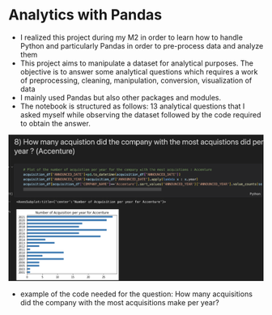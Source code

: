 
# Analytics with Pandas
- I realized this project during my M2 in order to learn how to handle Python and particularly Pandas in order to pre-process data and analyze them 
- This project aims to manipulate a dataset for analytical purposes. The objective is to answer some analytical questions which requires a work of preprocessing, cleaning, manipulation, conversion, visualization of data
- I mainly used Pandas but also other packages and modules.
- The notebook is structured as follows: 13 analytical questions that I asked myself while observing the dataset followed by the code required to obtain the answer.

![example](example.png)
- example of the code needed for the question: How many acquisitions did the company with the most acquisitions make per year?